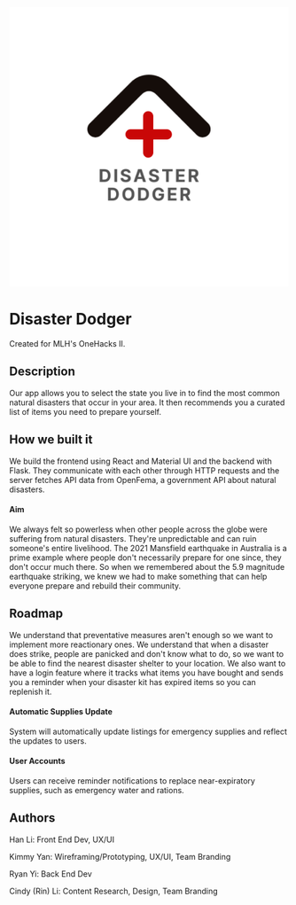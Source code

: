 ![Logo](DisasterDodgerLogo.png)
# Disaster Dodger

Created for MLH's OneHacks II.

## Description

Our app allows you to select the state you live in to find the most common natural disasters that occur in your area. It then recommends you a curated list of items you need to prepare yourself.

## How we built it
We build the frontend using React and Material UI and the backend with Flask. They communicate with each other through HTTP requests and the server fetches API data from OpenFema, a government API about natural disasters.

#### Aim
We always felt so powerless when other people across the globe were suffering from natural disasters. They're unpredictable and can ruin someone's entire livelihood. The 2021 Mansfield earthquake in Australia is a prime example where people don't necessarily prepare for one since, they don't occur much there. So when we remembered about the 5.9 magnitude earthquake striking, we knew we had to make something that can help everyone prepare and rebuild their community.

## Roadmap

We understand that preventative measures aren't enough so we want to implement more reactionary ones. We understand that when a disaster does strike, people are panicked and don't know what to do, so we want to be able to find the nearest disaster shelter to your location. We also want to have a login feature where it tracks what items you have bought and sends you a reminder when your disaster kit has expired items so you can replenish it.

#### Automatic Supplies Update

System will automatically update listings for emergency supplies and reflect the updates to users.

#### User Accounts

Users can receive reminder notifications to replace near-expiratory supplies, such as emergency water and rations.

## Authors
Han Li: Front End Dev, UX/UI

Kimmy Yan: Wireframing/Prototyping, UX/UI, Team Branding

Ryan Yi: Back End Dev

Cindy (Rin) Li: Content Research, Design, Team Branding

